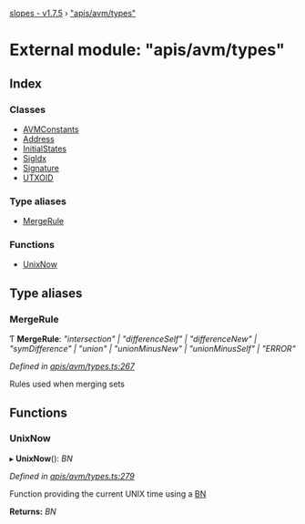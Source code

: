 [slopes - v1.7.5](../README.md) › ["apis/avm/types"](_apis_avm_types_.md)

# External module: "apis/avm/types"

## Index

### Classes

* [AVMConstants](../classes/_apis_avm_types_.avmconstants.md)
* [Address](../classes/_apis_avm_types_.address.md)
* [InitialStates](../classes/_apis_avm_types_.initialstates.md)
* [SigIdx](../classes/_apis_avm_types_.sigidx.md)
* [Signature](../classes/_apis_avm_types_.signature.md)
* [UTXOID](../classes/_apis_avm_types_.utxoid.md)

### Type aliases

* [MergeRule](_apis_avm_types_.md#mergerule)

### Functions

* [UnixNow](_apis_avm_types_.md#unixnow)

## Type aliases

###  MergeRule

Ƭ **MergeRule**: *"intersection" | "differenceSelf" | "differenceNew" | "symDifference" | "union" | "unionMinusNew" | "unionMinusSelf" | "ERROR"*

*Defined in [apis/avm/types.ts:267](https://github.com/ava-labs/slopes/blob/be20cee/src/apis/avm/types.ts#L267)*

Rules used when merging sets

## Functions

###  UnixNow

▸ **UnixNow**(): *BN*

*Defined in [apis/avm/types.ts:279](https://github.com/ava-labs/slopes/blob/be20cee/src/apis/avm/types.ts#L279)*

Function providing the current UNIX time using a [BN](https://github.com/indutny/bn.js/)

**Returns:** *BN*
